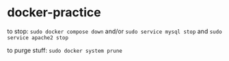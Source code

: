 # docker-practice

to stop:
```sudo docker compose down```
and/or
```sudo service mysql stop```
and
```sudo service apache2 stop```

to purge stuff:
```sudo docker system prune```